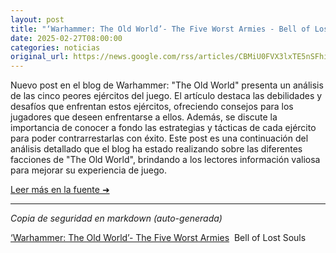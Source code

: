 ```yaml
---
layout: post
title: "‘Warhammer: The Old World’- The Five Worst Armies - Bell of Lost Souls"
date: 2025-02-27T08:00:00
categories: noticias
original_url: https://news.google.com/rss/articles/CBMiU0FVX3lxTE5nSFhic2RHa0Q4MWd6QW5Cd0xNVlFEbXdmaVIyOURuR2dmaUdwRlYtNklkaW43cWpQV2haN09WMVhFVDEyV05Lc0NLd2FoRGFkRTln?oc=5
---
```


Nuevo post en el blog de Warhammer: "The Old World" presenta un análisis de las cinco peores ejércitos del juego. El artículo destaca las debilidades y desafíos que enfrentan estos ejércitos, ofreciendo consejos para los jugadores que deseen enfrentarse a ellos. Además, se discute la importancia de conocer a fondo las estrategias y tácticas de cada ejército para poder contrarrestarlas con éxito. Este post es una continuación del análisis detallado que el blog ha estado realizando sobre las diferentes facciones de "The Old World", brindando a los lectores información valiosa para mejorar su experiencia de juego.

[Leer más en la fuente ➜](https://news.google.com/rss/articles/CBMiU0FVX3lxTE5nSFhic2RHa0Q4MWd6QW5Cd0xNVlFEbXdmaVIyOURuR2dmaUdwRlYtNklkaW43cWpQV2haN09WMVhFVDEyV05Lc0NLd2FoRGFkRTln?oc=5)

---
*Copia de seguridad en markdown (auto-generada)*

[‘Warhammer: The Old World’- The Five Worst Armies](https://news.google.com/rss/articles/CBMiU0FVX3lxTE5nSFhic2RHa0Q4MWd6QW5Cd0xNVlFEbXdmaVIyOURuR2dmaUdwRlYtNklkaW43cWpQV2haN09WMVhFVDEyV05Lc0NLd2FoRGFkRTln?oc=5)  Bell of Lost Souls
